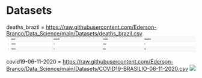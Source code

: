 # Datasets

deaths_brazil = https://raw.githubusercontent.com/Ederson-Branco/Data_Science/main/Datasets/deaths_brazil.csv
![](https://github.com/Ederson-Branco/Data_Science/blob/main/Datasets/Imagens/deaths_brazil.png)

covid19-06-11-2020 = https://raw.githubusercontent.com/Ederson-Branco/Data_Science/main/Datasets/COVID19-BRASILIO-06-11-2020.csv
![](https://github.com/Ederson-Branco/Data_Science/blob/main/Datasets/Imagens/Captura%20de%20Tela%202020-11-25%20%C3%A0s%2011.41.22.png)
